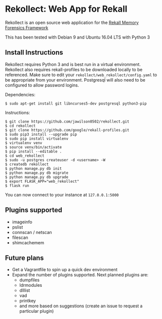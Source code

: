 # Rekollect: Web App for Rekall

Rekollect is an open source  web application for the [Rekall Memory Forensics Framework](https://rekall-forensic.com)

This has been tested with Debian 9 and Ubuntu 16.04 LTS with Python 3

## Install Instructions
Rekollect requires Python 3 and is best run in a virtual environment. Rekollect also requires rekall-profiles to be downloaded locally to be referenced. Make sure to edit your `rekollect/web_rekollect/config.yaml` to be appropriate from your environment. Postgresql will also need to be configured to allow password logins.

Dependencies:
```
$ sudo apt-get install git libncurses5-dev postgresql python3-pip
```
Instructions:
```
$ git clone https://github.com/jawilson0502/rekollect.git
$ cd rekollect
$ git clone https://github.com/google/rekall-profiles.git
$ sudo pip3 install --upgrade pip
$ sudo pip install virtualenv
$ virtualenv venv
$ source venv/bin/activate
$ pip install --editable .
$ cd web_rekollect
$ sudo -u postgres createuser -d <username> -W
$ createdb rekollect
$ python manage.py db init
$ python manage.py db migrate
$ python manage.py db upgrade
$ export FLASK_APP="web_rekollect"
$ flask run
```
You can now connect to your instance at `127.0.0.1:5000`

## Plugins supported
* imageinfo
* pslist
* connscan / netscan
* filescan
* shimcachemem

## Future plans
* Get a Vagrantfile to spin up a quick dev environment
* Expand the number of plugins supported. Next planned plugins are:
  * dumpfiles
  * ldrmodules
  * dlllist
  * vad
  * printkey
  * and more based on suggestions (create an issue to request a particular plugin)
